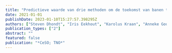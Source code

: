 ```yaml
---
title: "Predictieve waarde van drie methoden om de toekomst van banen te schatten op basis van de Werkbaarheidsmonitor: SBO Paradigms 4.0 (deliverable D1. 2)"
date: 2021-01-01
publishDate: 2023-01-10T15:27:57.398295Z
authors: ["Steven Dhondt", "Iris Eekhout", "Karolus Kraan", "Anneke Goudswaard", "Thijmen Zoomer"]
publication_types: ["2"]
abstract: ""
featured: false
publication: "*CeSO; TNO*"
---
```


